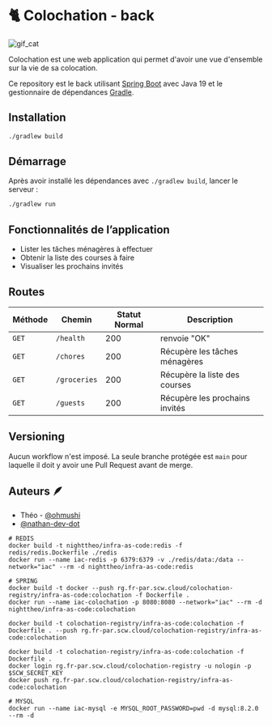# 🐈 Colochation - back


![gif_cat](https://media.giphy.com/media/VCyJwT1DZEWyqU95oS/giphy.gif)

Colochation est une web application qui permet d'avoir une vue d'ensemble sur la vie de sa colocation.

Ce repository est le back utilisant [Spring Boot](https://spring.io/projects/spring-boot)
avec Java 19 et le gestionnaire de dépendances [Gradle](https://gradle.org/).

## Installation

```bash
./gradlew build
```

## Démarrage

Après avoir installé les dépendances avec `./gradlew build`, lancer le serveur :

```bash
./gradlew run
```


## Fonctionnalités de l’application

- Lister les tâches ménagères à effectuer
- Obtenir la liste des courses à faire
- Visualiser les prochains invités

## Routes
| Méthode | Chemin       | Statut Normal | Description                    |
|---------|--------------|---------------|--------------------------------|
| `GET`   | `/health`    | 200           | renvoie "OK"                   |
| `GET`   | `/chores`    | 200           | Récupère les tâches ménagères  |
| `GET`   | `/groceries` | 200           | Récupère la liste des courses  |
| `GET`   | `/guests`    | 200           | Récupère les prochains invités |

## Versioning

Aucun workflow n'est imposé. La seule branche protégée est `main` pour laquelle il doit y avoir une Pull Request avant
de merge.

## Auteurs 🪶

- Théo - [@ohmushi](https://github.com/ohmushi)
- [@nathan-dev-dot](https://github.com/nathan-dev-dot)

```shell
# REDIS
docker build -t nighttheo/infra-as-code:redis -f redis/redis.Dockerfile ./redis
docker run --name iac-redis -p 6379:6379 -v ./redis/data:/data --network="iac" --rm -d nighttheo/infra-as-code:redis
```

```shell
# SPRING
docker build -t docker --push rg.fr-par.scw.cloud/colochation-registry/infra-as-code:colochation -f Dockerfile . 
docker run --name iac-colochation -p 8080:8080 --network="iac" --rm -d nighttheo/infra-as-code:colochation

docker build -t colochation-registry/infra-as-code:colochation -f Dockerfile . --push rg.fr-par.scw.cloud/colochation-registry/infra-as-code:colochation

docker build -t colochation-registry/infra-as-code:colochation -f  Dockerfile .
docker login rg.fr-par.scw.cloud/colochation-registry -u nologin -p $SCW_SECRET_KEY
docker push rg.fr-par.scw.cloud/colochation-registry/infra-as-code:colochation
```


```shell
# MYSQL
docker run --name iac-mysql -e MYSQL_ROOT_PASSWORD=pwd -d mysql:8.2.0 --rm -d
```
